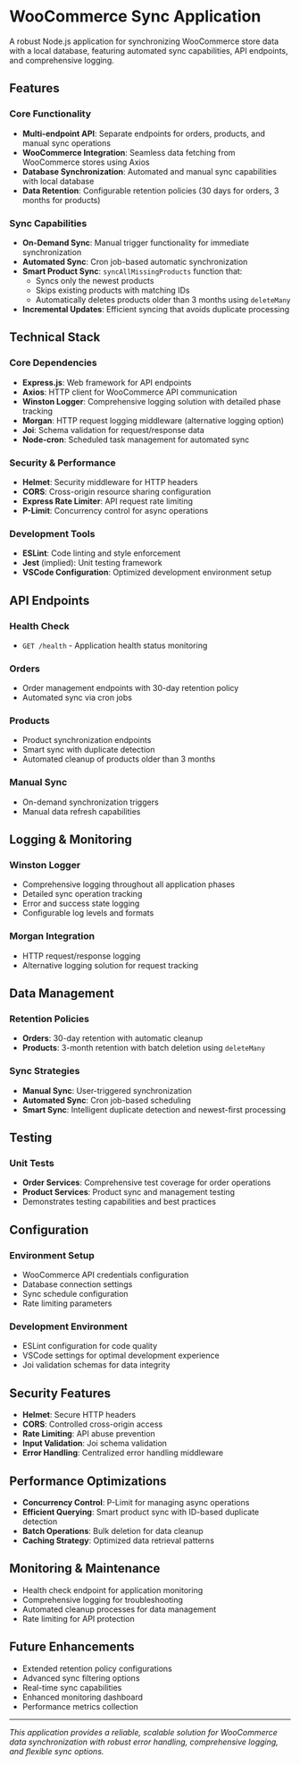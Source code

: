 # WooCommerce Sync Application

A robust Node.js application for synchronizing WooCommerce store data with a local database, featuring automated sync capabilities, API endpoints, and comprehensive logging.

## Features

### Core Functionality

- **Multi-endpoint API**: Separate endpoints for orders, products, and manual sync operations
- **WooCommerce Integration**: Seamless data fetching from WooCommerce stores using Axios
- **Database Synchronization**: Automated and manual sync capabilities with local database
- **Data Retention**: Configurable retention policies (30 days for orders, 3 months for products)

### Sync Capabilities

- **On-Demand Sync**: Manual trigger functionality for immediate synchronization
- **Automated Sync**: Cron job-based automatic synchronization
- **Smart Product Sync**: `syncAllMissingProducts` function that:
  - Syncs only the newest products
  - Skips existing products with matching IDs
  - Automatically deletes products older than 3 months using `deleteMany`
- **Incremental Updates**: Efficient syncing that avoids duplicate processing

## Technical Stack

### Core Dependencies

- **Express.js**: Web framework for API endpoints
- **Axios**: HTTP client for WooCommerce API communication
- **Winston Logger**: Comprehensive logging solution with detailed phase tracking
- **Morgan**: HTTP request logging middleware (alternative logging option)
- **Joi**: Schema validation for request/response data
- **Node-cron**: Scheduled task management for automated sync

### Security & Performance

- **Helmet**: Security middleware for HTTP headers
- **CORS**: Cross-origin resource sharing configuration
- **Express Rate Limiter**: API request rate limiting
- **P-Limit**: Concurrency control for async operations

### Development Tools

- **ESLint**: Code linting and style enforcement
- **Jest** (implied): Unit testing framework
- **VSCode Configuration**: Optimized development environment setup

## API Endpoints

### Health Check

- `GET /health` - Application health status monitoring

### Orders

- Order management endpoints with 30-day retention policy
- Automated sync via cron jobs

### Products

- Product synchronization endpoints
- Smart sync with duplicate detection
- Automated cleanup of products older than 3 months

### Manual Sync

- On-demand synchronization triggers
- Manual data refresh capabilities

## Logging & Monitoring

### Winston Logger

- Comprehensive logging throughout all application phases
- Detailed sync operation tracking
- Error and success state logging
- Configurable log levels and formats

### Morgan Integration

- HTTP request/response logging
- Alternative logging solution for request tracking

## Data Management

### Retention Policies

- **Orders**: 30-day retention with automatic cleanup
- **Products**: 3-month retention with batch deletion using `deleteMany`

### Sync Strategies

- **Manual Sync**: User-triggered synchronization
- **Automated Sync**: Cron job-based scheduling
- **Smart Sync**: Intelligent duplicate detection and newest-first processing

## Testing

### Unit Tests

- **Order Services**: Comprehensive test coverage for order operations
- **Product Services**: Product sync and management testing
- Demonstrates testing capabilities and best practices

## Configuration

### Environment Setup

- WooCommerce API credentials configuration
- Database connection settings
- Sync schedule configuration
- Rate limiting parameters

### Development Environment

- ESLint configuration for code quality
- VSCode settings for optimal development experience
- Joi validation schemas for data integrity

## Security Features

- **Helmet**: Secure HTTP headers
- **CORS**: Controlled cross-origin access
- **Rate Limiting**: API abuse prevention
- **Input Validation**: Joi schema validation
- **Error Handling**: Centralized error handling middleware

## Performance Optimizations

- **Concurrency Control**: P-Limit for managing async operations
- **Efficient Querying**: Smart product sync with ID-based duplicate detection
- **Batch Operations**: Bulk deletion for data cleanup
- **Caching Strategy**: Optimized data retrieval patterns

## Monitoring & Maintenance

- Health check endpoint for application monitoring
- Comprehensive logging for troubleshooting
- Automated cleanup processes for data management
- Rate limiting for API protection

## Future Enhancements

- Extended retention policy configurations
- Advanced sync filtering options
- Real-time sync capabilities
- Enhanced monitoring dashboard
- Performance metrics collection

---

_This application provides a reliable, scalable solution for WooCommerce data synchronization with robust error handling, comprehensive logging, and flexible sync options._
